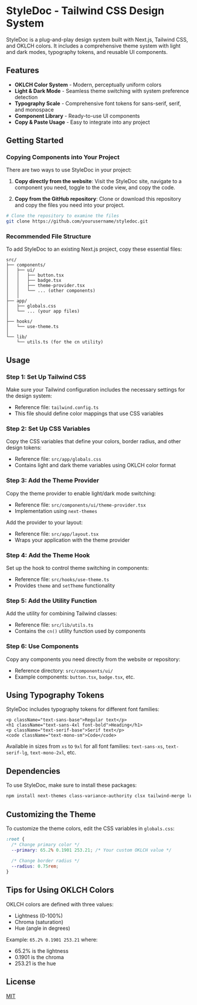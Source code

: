# StyleDoc - Tailwind CSS Design System

StyleDoc is a plug-and-play design system built with Next.js, Tailwind CSS, and OKLCH colors. It includes a comprehensive theme system with light and dark modes, typography tokens, and reusable UI components.

## Features

- **OKLCH Color System** - Modern, perceptually uniform colors
- **Light & Dark Mode** - Seamless theme switching with system preference detection
- **Typography Scale** - Comprehensive font tokens for sans-serif, serif, and monospace
- **Component Library** - Ready-to-use UI components
- **Copy & Paste Usage** - Easy to integrate into any project

## Getting Started

### Copying Components into Your Project

There are two ways to use StyleDoc in your project:

1. **Copy directly from the website**: Visit the StyleDoc site, navigate to a component you need, toggle to the code view, and copy the code.

2. **Copy from the GitHub repository**: Clone or download this repository and copy the files you need into your project.

```bash
# Clone the repository to examine the files
git clone https://github.com/yourusername/styledoc.git
```

### Recommended File Structure

To add StyleDoc to an existing Next.js project, copy these essential files:

```
src/
├── components/
│   ├── ui/
│   │   ├── button.tsx
│   │   ├── badge.tsx
│   │   ├── theme-provider.tsx
│   │   └── ... (other components)
│   │
├── app/
│   ├── globals.css
│   └── ... (your app files)
│
├── hooks/
│   └── use-theme.ts
│
└── lib/
    └── utils.ts (for the cn utility)
```

## Usage

### Step 1: Set Up Tailwind CSS

Make sure your Tailwind configuration includes the necessary settings for the design system:
- Reference file: `tailwind.config.ts`
- This file should define color mappings that use CSS variables

### Step 2: Set Up CSS Variables

Copy the CSS variables that define your colors, border radius, and other design tokens:
- Reference file: `src/app/globals.css`
- Contains light and dark theme variables using OKLCH color format

### Step 3: Add the Theme Provider

Copy the theme provider to enable light/dark mode switching:
- Reference file: `src/components/ui/theme-provider.tsx`
- Implementation using `next-themes`

Add the provider to your layout:
- Reference file: `src/app/layout.tsx`
- Wraps your application with the theme provider

### Step 4: Add the Theme Hook

Set up the hook to control theme switching in components:
- Reference file: `src/hooks/use-theme.ts`
- Provides `theme` and `setTheme` functionality

### Step 5: Add the Utility Function

Add the utility for combining Tailwind classes:
- Reference file: `src/lib/utils.ts`
- Contains the `cn()` utility function used by components

### Step 6: Use Components

Copy any components you need directly from the website or repository:
- Reference directory: `src/components/ui/`
- Example components: `button.tsx`, `badge.tsx`, etc.

## Using Typography Tokens

StyleDoc includes typography tokens for different font families:

```tsx
<p className="text-sans-base">Regular text</p>
<h1 className="text-sans-4xl font-bold">Heading</h1>
<p className="text-serif-base">Serif text</p>
<code className="text-mono-sm">Code</code>
```

Available in sizes from `xs` to `9xl` for all font families: `text-sans-xs`, `text-serif-lg`, `text-mono-2xl`, etc.

## Dependencies

To use StyleDoc, make sure to install these packages:

```bash
npm install next-themes class-variance-authority clsx tailwind-merge lucide-react @radix-ui/react-slot
```

## Customizing the Theme

To customize the theme colors, edit the CSS variables in `globals.css`:

```css
:root {
  /* Change primary color */
  --primary: 65.2% 0.1901 253.21; /* Your custom OKLCH value */
  
  /* Change border radius */
  --radius: 0.75rem;
}
```

## Tips for Using OKLCH Colors

OKLCH colors are defined with three values:
- Lightness (0-100%)
- Chroma (saturation)
- Hue (angle in degrees)

Example: `65.2% 0.1901 253.21` where:
- 65.2% is the lightness
- 0.1901 is the chroma
- 253.21 is the hue

## License

[MIT](LICENSE)

